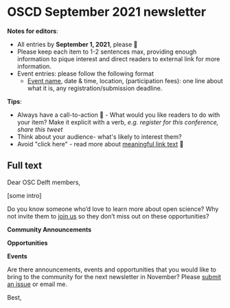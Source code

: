 # OSCD September 2021 newsletter

**Notes for editors**: 
- All entries by **September 1, 2021**, please :pray: 
- Please keep each item to 1-2 sentences max, providing enough information to pique interest and direct readers to external link for more information. 
- Event entries: please follow the following format
    -  [Event name](eventlink), date & time, location, (participation fees): one line about what it is, any registration/submission deadline.

**Tips**:
- Always have a call-to-action :loudspeaker: - What would you like readers to do with your item? Make it explicit with a verb, *e.g. register for this conference, share this tweet*
- Think about your audience- what's likely to interest them? 
- Avoid "click here" - read more about [meaningful link text](https://accessibility.princeton.edu/how/content/links) :link:

## Full text

Dear OSC Delft members,

[some intro]

Do you know someone who’d love to learn more about open science? Why not invite them to [join us](https://osc-delft.github.io/join) so they don’t miss out on these opportunities?

**Community Announcements**

**Opportunities**

**Events**

Are there announcements, events and opportunities that you would like to bring to the community for the next newsletter in November? Please [submit an issue](https://github.com/osc-delft/newsletters/issues) or email me.

Best, 